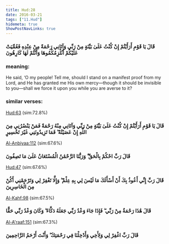 ```yaml
---
title: Hud:28
date: 2016-03-21
tags: ["11.Hud"]
hidemeta: true 
ShowPostNavLinks: true 
---
```

### قَالَ يَا قَوْمِ أَرَأَيْتُمْ إِنْ كُنْتُ عَلَىٰ بَيِّنَةٍ مِنْ رَبِّي وَآتَانِي رَحْمَةً مِنْ عِنْدِهِ فَعُمِّيَتْ عَلَيْكُمْ أَنُلْزِمُكُمُوهَا وَأَنْتُمْ لَهَا كَارِهُونَ
### meaning: 
He said, ‘O my people! Tell me, should I stand on a manifest proof from my Lord, and He has granted me His own mercy—though it should be invisible to you—shall we force it upon you while you are averse to it?
### similar verses: 

[Hud:63](/11/63) (sim:72.8%)

### قَالَ يَا قَوْمِ أَرَأَيْتُمْ إِنْ كُنْتُ عَلَىٰ بَيِّنَةٍ مِنْ رَبِّي وَآتَانِي مِنْهُ رَحْمَةً فَمَنْ يَنْصُرُنِي مِنَ اللَّهِ إِنْ عَصَيْتُهُ ۖ فَمَا تَزِيدُونَنِي غَيْرَ تَخْسِيرٍ

[Al-Anbiyaa:112](/21/112) (sim:67.6%)

### قَالَ رَبِّ احْكُمْ بِالْحَقِّ ۗ وَرَبُّنَا الرَّحْمَٰنُ الْمُسْتَعَانُ عَلَىٰ مَا تَصِفُونَ

[Hud:47](/11/47) (sim:67.6%)

### قَالَ رَبِّ إِنِّي أَعُوذُ بِكَ أَنْ أَسْأَلَكَ مَا لَيْسَ لِي بِهِ عِلْمٌ ۖ وَإِلَّا تَغْفِرْ لِي وَتَرْحَمْنِي أَكُنْ مِنَ الْخَاسِرِينَ

[Al-Kahf:98](/18/98) (sim:67.5%)

### قَالَ هَٰذَا رَحْمَةٌ مِنْ رَبِّي ۖ فَإِذَا جَاءَ وَعْدُ رَبِّي جَعَلَهُ دَكَّاءَ ۖ وَكَانَ وَعْدُ رَبِّي حَقًّا

[Al-A'raaf:151](/7/151) (sim:67.3%)

### قَالَ رَبِّ اغْفِرْ لِي وَلِأَخِي وَأَدْخِلْنَا فِي رَحْمَتِكَ ۖ وَأَنْتَ أَرْحَمُ الرَّاحِمِينَ
